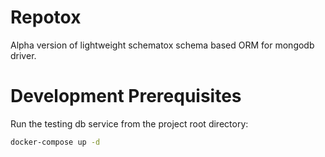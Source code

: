 # Repotox

Alpha version of lightweight schematox schema based ORM for mongodb driver.

# Development Prerequisites

Run the testing db service from the project root directory:

```sh
docker-compose up -d
```
